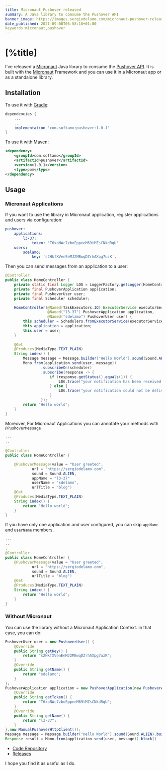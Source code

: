 ```yaml
---
title: Micronaut Pushover released
summary: A Java library to consume the Pushover API
banner_image: https://images.sergiodelamo.com/micronaut-pushover-released.png
date_published: 2021-09-08T05:58:18+01:00
keywords:micronaut,pushover
---
```


# [%title]

I've released  a [Micronaut](https://micronaut.io) Java library to consume the [Pushover API](https://pushover.net/api). It is built with the [Micronaut](https://micronaut.io) Framework and you can use it in a Micronaut app or as a standalone library.

## Installation

To use it with [Gradle](https://gradle.org):

```groovy
dependencies {
    ...
    ..
    implementation 'com.softamo:pushover:1.0.1'
}
```

To use it with [Maven](https://maven.apache.org):

```xml
<dependency>
	<groupId>com.softamo</groupId>
	<artifactId>pushover</artifactId>
	<version>1.0.1</version>
	<type>pom</type>
</dependency>
```

## Usage

### Micronaut Applications

If you want to use the library in Micronaut application, register applications and users via configuration: 

```yaml
pushover:
	applications:
		l3-37:
			token: 'T6xoNWc7zboEppeeM69tMZsCNkdRqU'
	users:
		sdelamo:
			key: 's2HkfXVenEeMJ2MBwqDZrhAXpg7uzK',
```

Then you can send messages from an application to a user:

```java
@Controller
public class HomeController {
	private static final Logger LOG = LoggerFactory.getLogger(HomeController.class);
	private final PushoverApplication application;
	private final PushoverUser user;
	private final Scheduler scheduler;

	HomeController(@Named(TaskExecutors.IO) ExecutorService executorService,
				   @Named("l3-37") PushoverApplication application,
				   @Named("sdelamo") PushoverUser user) {
		this.scheduler = Schedulers.fromExecutorService(executorService);
		this.application = application;
		this.user = user;
	}
	
	@Get
	@Produces(MediaType.TEXT_PLAIN)
	String index() {
		Message message = Message.builder("Hello World").sound(Sound.ALIEN).build();
		Mono.from(application.send(user, message))
				.subscribeOn(scheduler)
				.subscribe(response -> {
					if (response.getStatus().equals(1)) {
						LOG.trace("your notification has been received and queued. Request {}", response.getRequest());
					} else {
						LOG.trace("your notification could not be delivered. status {}", response.getStatus());
					}
				});
		return "Hello world";
	}
}
```

Moreover, For Micronaut Applications you can annotate your methods with `@PushoverMessage`

```java
...
..
.
@Controller
public class HomeController {

	@PushoverMessage(value = "User greeted",
			url = "https://sergiodelamo.com",
			sound = Sound.ALIEN,
			appName = "l3-37"
			userName = "sdelamo",
			urlTitle = "blog")
	@Get
	@Produces(MediaType.TEXT_PLAIN)
	String index() {
		return "Hello world";
	}
}
```

If you have only one application and user configured, you can skip `appName` and `userName` members.

```java
...
..
.
@Controller
public class HomeController {
	@PushoverMessage(value = "User greeted",
			url = "https://sergiodelamo.com",
			sound = Sound.ALIEN,
			urlTitle = "blog")
	@Get
	@Produces(MediaType.TEXT_PLAIN)
	String index() {
		return "Hello world";
	}
}
```

### Without Micronaut

You can use the library without a Micronaut Application Context. In that case, you can do:

```java
PushoverUser user = new PushoverUser() {
	@Override
	public String getKey() {
		return "s2HkfXVenEeMJ2MBwqDZrhAXpg7uzK";
	}
	@Override
	public String getName() {
		return "sdelamo";
	}
};
PushoverApplication application = new PushoverApplication(new PushoverApplicationConfiguration() {
	@Override
	public String getToken() {
		return "T6xoNWc7zboEppeeM69tMZsCNkdRqU";
	}
	@Override
	public String getName() {
		return "l3-37";
	}
},new ManualPushoverHttpClient()); 
Message message = Message.builder("Hello World").sound(Sound.ALIEN).build();
Response result = Mono.from(application.send(user, message)).block()
```

- [Code Repository](https://github.com/sdelamo/pushover)
- [Releases](https://github.com/sdelamo/pushover/releases)

I hope you find it as useful as I do.

